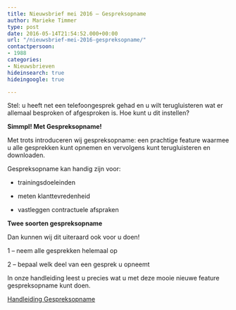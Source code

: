 ```yaml
---
title: Nieuwsbrief mei 2016 – Gespreksopname
author: Marieke Timmer
type: post
date: 2016-05-14T21:54:52.000+00:00
url: "/nieuwsbrief-mei-2016-gespreksopname/"
contactpersoon:
- 1988
categories:
- Nieuwsbrieven
hideinsearch: true
hideingoogle: true

---
```

Stel: u heeft net een telefoongesprek gehad en u wilt terugluisteren wat er allemaal besproken of afgesproken is. Hoe kunt u dit instellen?

<!--more-->



**Simmpl! Met Gespreksopname!**

Met trots introduceren wij gespreksopname: een prachtige feature waarmee u alle gesprekken kunt opnemen en vervolgens kunt terugluisteren en downloaden.

Gespreksopname kan handig zijn voor:

* trainingsdoeleinden

* meten klanttevredenheid

* vastleggen contractuele afspraken

**Twee soorten gespreksopname**

Dan kunnen wij dit uiteraard ook voor u doen!

1 &#8211; neem alle gesprekken helemaal op

2 &#8211; bepaal welk deel van een gesprek u opneemt

In onze handleiding leest u precies wat u met deze mooie nieuwe feature gespreksopname kunt doen.

<a class="button" href="https://www.simmpl.nl/downloads/Simmpl_handleiding_Call-Recording.pdf" target="_blank">Handleiding Gespreksopname</a>